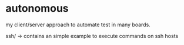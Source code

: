 autonomous
==========

my client/server approach to automate test in many boards.


ssh/ -> contains an simple example to execute commands on ssh hosts
